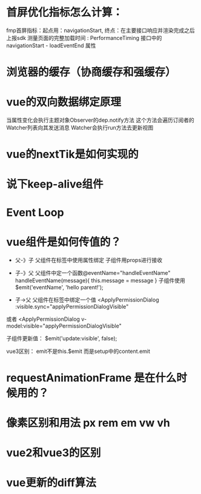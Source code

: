# 首屏优化指标怎么计算：
fmp首屏指标：起点用：navigationStart, 终点：在主要接口响应并渲染完成之后上报sdk
测量页面的完整加载时间 : PerformanceTiming 接口中的 navigationStart - loadEventEnd 属性

# 浏览器的缓存（协商缓存和强缓存）
# vue的双向数据绑定原理
当属性变化会执行主题对象Observer的dep.notify方法
这个方法会遍历订阅者的Watcher列表向其发送消息
Watcher会执行run方法去更新视图
# vue的nextTik是如何实现的
# 说下keep-alive组件
# Event Loop
# vue组件是如何传值的？
- 父-》子
父组件在标签中使用属性绑定
子组件用props进行接收

- 子-》父
父组件中定一个函数@eventName="handleEventName"
handleEventName(message){
  this.message = message
}
子组件使用$emit('eventName', 'hello parent!');

- 子->父
父组件在标签中绑定一个值
<ApplyPermissionDialog
  :visible.sync="applyPermissionDialogVisible"
></ApplyPermissionDialog>
或者
<ApplyPermissionDialog
  v-model:visible="applyPermissionDialogVisible"
></ApplyPermissionDialog>
子组件更新值：
$emit('update:visible', false);

vue3区别：
emit不是this.$emit 而是setup中的content.emit

# requestAnimationFrame 是在什么时候用的？
# 像素区别和用法 px rem em vw vh
# vue2和vue3的区别
# vue更新的diff算法
